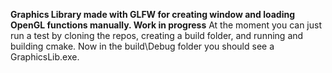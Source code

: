**Graphics Library made with GLFW for creating window and loading OpenGL functions manually. Work in progress**
At the moment you can just run a test by cloning the repos, creating a build folder, and running and building cmake.
Now in the build\Debug folder you should see a GraphicsLib.exe.
